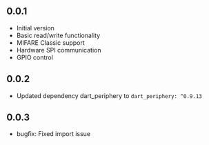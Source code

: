 ## 0.0.1

- Initial version
- Basic read/write functionality
- MIFARE Classic support
- Hardware SPI communication
- GPIO control

## 0.0.2

- Updated dependency dart_periphery to `dart_periphery: ^0.9.13`

## 0.0.3

- bugfix: Fixed import issue